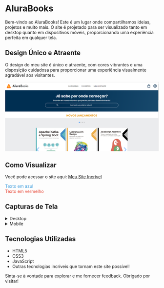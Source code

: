 # AluraBooks

Bem-vindo ao AluraBooks! Este é um lugar onde compartilhamos ideias, projetos e muito mais. O site é projetado para ser visualizado tanto em desktop quanto em dispositivos móveis, proporcionando uma experiência perfeita em qualquer tela.

## Design Único e Atraente

O design do meu site é único e atraente, com cores vibrantes e uma disposição cuidadosa para proporcionar uma experiência visualmente agradável aos visitantes.

![Screenshot do Site](./imagem/print.png)

## Como Visualizar

Você pode acessar o site aqui: [Meu Site Incrível](https://regyfelipe.github.io/AluraBooks/)

<div style="color: #3498db;">Texto em azul</div>

<div style="color: #e74c3c;">Texto em vermelho</div>

## Capturas de Tela

<details>
  <summary>Desktop</summary>
  <img src="./imagem/desktop.svg" alt="Screenshot do Site - Desktop">
</details>

<details>
  <summary>Mobile</summary>
  <img src="./imagem/smartphone.svg" alt="Screenshot do Site - Mobile">
</details>

## Tecnologias Utilizadas

- HTML5
- CSS3
- JavaScript
- Outras tecnologias incríveis que tornam este site possível!

Sinta-se à vontade para explorar e me fornecer feedback. Obrigado por visitar!
